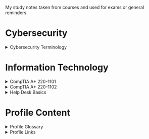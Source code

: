 My study notes taken from courses and used for exams or general reminders.

# Cybersecurity
<details> 
  <summary> Cybersecurity Terminology </summary>

- Jobs 
  
- Threats 
  - Threat Actors 
  - Types of Attacks 
  - Other 
  
- Defenses 
  - Automated 
  - Operations 
  - Frameworks & Standards 
  
- Tools 
  - Job Specific 
  - General 
  - Software
</details>

# Information Technology
<details> 
  <summary> CompTIA A+ 220-1101 </summary>
  
- Laptop Hardware
  - Laptop Hardware 
  - Laptop Batteries 
  - Laptop Keys 
  - Laptop Memory 
  - Replacing Laptop Storage 
  - 802.11 Wireless and Bluetooth 
  - Mini PCIe 
  - Mini PCI Express 
  - Biometrics 
  - NFC (Near-field Communication)
  
- Laptop Displays 
  - LCD Displays 
  - Types of Displays 
  - OLED Displays 
  - Wireless Displays 
  - Webcam 
  - Backlight 
  - Inverters 
  - Digitizers 
  
- Connecting Mobile Device
  - Introduction 
  - USB 
  - USBC 
  - Lightning 
  - Connectors 
  - Serial 
  - NFC 
  - Bluetooth 
  - Wi-Fi Hotspot 
  
- Mobile Device Accessories 
  - Intro 
  - Active Stylus 
  - Drawing Pad 
  - Trackpad 
  - Headsets 
  - Speakers 
  - Camera / Webcam 
  - Docking Station 
  - Port Replicator 
  
- Cellular Standards
  - Cellular Standards 
  - GSM 
  - CDMA 
  - LTE 
  - PRL 
  - Wi-Fi Hotspot 
  
- Mobile Device Connectivity
  - Bluetooth Pairing 
  - GPS 
  - MDM 
  
- Mobile Device Configurations
  - Configuring a Mobile Device 
  - Microsoft 365 
  - Synchronizing Data 
  
- Introduction to IP
  - A Series of Moving Vans 
  - IP (Internet Protocol) 
  - TCP and UDP 
  - TCP (Transmission Control Protocol) 
  - Speedy Delivery 
  - Lots of Ports 
  - Port Numbers 
  - Ports on the Network 
  
- Common Network Ports 
  - Port Numbers 
  - Telnet 
  - SMTP (Simple Main Transfer Protocol) 
  - DHCP (Dynamic Host Configuration Protocol) 
  - HTTP and HTTPS 
  - POP3 / IMAP 
  - SNMP (Simple Network Management Protocol) 
  - RDP (Remote Desktop Protocol) 
  
- Network Devices 
  - Intro 
  - Managed Switches 
  - Cable Infrastructures 
  - Firewalls 
  - PoE (Power over Ethernet) 
  - PoE Switch 
  - Cable Modem 
  - NIC (Network Interface Card) 
  
- Software Defined Networking 
  - Introduction 
  - Infrastructure Layer 
  - Physical Device 
  - Modular Architecture 
  
- Wireless Network Standards 
  - Intro 
  - Wi-Fi AC 
  - Wi-Fi AX 
  - Antennas 
  - Rules and Regulations 
  - RFID 
  - Radar 
  - NFC 

- Wireless Network Technologies 
  - Frequency Use 
  - Channel Designations 
  - Regulations 
  - Band Selections 
  - Bluetooth Connectivity 
  
- Network Services 
  - Intro 
  - DHCP Server 
  - File Server 
  - Print Server 
  - Mail Server 
  - Web Server 
  - Authentication Sever 
  - Spam Gateways 
  - All-in-one Security Appliance 
  - Load Balancers 
  - Proxy Sever 
  - SCADA / ICS 
  - Legacy and Embedded Systems 
  
- IPv4 and IPv6 
  - IP Addressing 
  - Networking with IPv4 
  - DNS Servers 
  
- Assigning IP Addresses 
  - Intro 
  - DHCP Process 
  - Discover 
  - Offer 
  - Request 
  - Acknowledge 
  - Avoid Manual Configurations 
  - APIPA (Automatic Private IP)
  
- DNS Configuration 
  - Intro 
  - The DNS Hierarchy 
  - DNS Lookup 
  - DNS Configuration 
  - A / AAAA (Address Records) 
  - MX (Mail Exchanger Record) 
  - TXT (Text Records) 
  - Viewing TXT Records with nslookup 
  - SPF (Sender Policy Framework) 
  - DKIM (Domain Keys Identified Mail) 
  - Adding an DKIM TXT Record 
  - Adding an DMARC TXT Record 
  
- DNCP Configuration 
  - Scope Properties 
  - DHCP Pools 
  - SOHO DHCP Server 
  - DHCP Address Assignment 
  - DHCP Address Allocation 
  - Address Reservation 
  - DHCP Leases 
  - DHCP Renewal 
  - The DHCP Lease Process 

- VLANs and VPNS 
  - LANs 
  - Virtual LANs 
  - Configuring VLANs 
  - VPNs 
  - Client-to-site VPN 
  
- Internet Connection Types 
  - Satellite Network 
  - Fiber 
  - Cable Broadband 
  - DSL 
  - Cellular Networks 
  - WISP 
  
- Network Types 
  - LAN 
  - WAN 
  - Personal Area Network 
  - Metropolitan Area Network 
  - Storage Area Network 
  - WLAN 
  
- Network Tools 
  - Cable Crimpers 
  - Modular Connectors 
  - Crimping Best Practices 
  - Using the Tone Generator and Probe 
  - Punch Down Best Practices 
  - Cable Testers 
  - Loopback Plugs 
  - Taps and Port Mirrors 
  
- Network Cables 
  - The Importance of Cable 
  - Twisted Pair Copper Cabling 
  - Coaxial Cables 
  - Plenum-Rated Cable 
  - Unshielded and Shielded Cable 
  - Direct Burial STP Cross Section 
  
- Optical Fiber 
  - Optical Fiber 
  - Optical Connection 
  - Fiber Optics 
  - Ferrule 
  
- 586A and 568B Colours 
  - Structed Cabling Standards 
  - T568A and T568B Termination 
  - 568A and 568B Termination 

- Peripheral Cables 
  - Intro 
  - Connectors 
  - USBC 
  - USB 3.0 Update 
  - USB 3.1 Gen 2
  - USB 3.2 Gen 1 
  - USB 3.2 Gen 2 
  - Summary 
  - Thunderbolt
  - Thunderbolt V3 
  - Serial Cables 
  
- Video Cables 
  - VGA (Video Graphics Array) 
  - HDMI (High-Definition Multimedia Interface) 
  - DisplayPort 
  - DVI (Digital Visual Interface) 
  
- SATA Device Cables 
  - Intro 
  - SATA Connectors 
  - One-to-One Connections 
  - Motherboard 
  - Sata Connections 
  - SATA External Connections 
  - SATA Adapter Cards 
  - SATA and eSATA 
  
- SCSI Device Cables 
  - The SCSI Standard 
  - SCSI Advantages 
  - SCSI ID and LUN (Logic Unit) 
  - Serial Attached SCSI 
  
- PATA Device Cables 
  - The PATA Standard 
  - PATA Cabling 
  - PATA Interface 
  - PATA and SATA Cabling 
  
- Adapters and Converters 
  - Adapters and Converters 
  - DVI to HDMI 
  - DVI to VGA 
  - USB-C to USB-A 
  - USB to Ethernet 
  - USB Hub 
  
- Copper Connectors 
  - RJ11 Connector 
  - F-connector 
  - Punchdown Block 
  - USB 1.1 / 2.0 
  - USB-C 
  - Molex Connector 
  - Power Supply 
  - Lightning 
  - DB-9 
  
- Fiber Connectors 
  - Introduction 
  - LC Connector 
  - ST Connector 
  - SC Connector
  
- An Overview of Memory 
  - Intro 
  - Memory Slots 
  - Dual Inline Memory 
  - Sodimm 
  - Scale 
  - Clock 
  - Notches 
  - Clock Cycles 
  - DDR3 Memory 
  - DDR4 Memory 
  - DDR5 Memory 
  
- Memory Technologies 
  - Virtual Memory 
  - Multichannel Memory 
  - Errors 
  - Parity 
  - Evaluation 
  
- Storage Devices 
  - HDD (Hard Disk Drives) 
  - Inside a Hard Disk Drive 
  - Heads and Platters 
  - Drive Size Comparison 
  - SSD (Solid-state Drive) 
  - 2.5 SATA Interface 
  - Mini-Sata (mSata) 
  - AHCI vs. NVMe 
  - M.2 Interface 
  - B-key and M-key 
  - Flash Drives 
  - Flash Memory 
  - Optical Drives 
  
- RAID 
  - Data Redundancy 
  - Mirroring
  - Raid 5 – Stripping with Parity 
  - RAID 10 (1 + 0) - A Strip of Mirrors 
  
- Motherboard Form Factors 
  - Motherboard Form Factors 
  - What You Need to Know 
  - ATX Form Factor 
  - ITX Form Factor 
  
- Motherboard Expansion Slots
  - Intro 
  - PCI 
  - Parallel Bus 
  - Voltage Support 
  - Card Installation 
  - PCI Express 
  - Serial Connections 
  - Motherboard Expansion Slots 
  - PCI Express Adapter 
  
- Motherboard Connectors 
  - Motherboard Power 
  - Storage Drive Interfaces – SATA 
  - eSATA Expansion 
  - Headers 
  - Front Panel Connectors 
  - M.2 Connector 
  
- Motherboard Compatibility 
  - Intro 
  - CPU Install 
  - Server Motherboards 
  - Laptop Motherboards 
  - Laptops 
  
- The BIOS 
  - The Secret Button (s) 
  - Fast Startup 
  - Important Tips 
  - USB Permissions 
  - UEFI BIOS Secure Boot 
  - Boot Password Mangement 
  - Clearing a Boot Password 
  - The “CMOS” Battery 
  - TMP (Trusted Platform Module) 
  - HSM (Hardware Security Module) 
  
- BIOS Settings 
  - Operating System Technologies 
  - ARM (Advanced RISC Machine) 
  - Processor Cores 
  - Multithreading 
  - Virtualization Support
  
- CPU Features 
  - Expansion Cards 
  - Sound Card 
  - Intergrated Graphics 
  - Capture Card 
  - NIC (Network Interface Card) 
  - Multi-port Ethernet 
  - Documentation 
  - Driver Installation 
  - Expansion Cards 
  
- Cooling 
  - Case Fans 
  - On-board Fans 
  - Fan Specifications 
  - Fanless / Passive Cooling 
  - Heat Sink 
  - Thermal Paste 
  - Thermal Pad 
  - Liquid Cooling 
  
- Computer Power 
  - Warning 
  - Current 
  - Dual-voltage Input options 
  - Power Supply Output 
  - 24-Pin Motherboard Power 
  - Redundant Power Supplies 
  - Power Supply Connectors 
  - Sizing a Power Supply 
  
- Multifunction Devices 
  - Multifunction Devices 
  - Printer Drivers 
  - Printer languages 
  - Connectivity 
  - Wireless 
  - Printer Share 
  - Printing Options 
  - Printer Trays 
  - Printer Security 
  - Audit Logs 
  - Secured Prints 
  - Flatbed Scanner 
  - Automatic Document Feeder 
  
- Laser Printers 
  - Introduction 
  - Imaging Drum 
  - Fuser Assembly 
  - Transfer Belt 
  - Pickup Roller 
  - Separation Pad 
  - Duplexing 
  - Processing 
  - Developing 
  - Fusing 
  - Cleaning 
  - Summary 
  
- Laser Printer Maintenance 
  
- Inkjet Printer 
  
- Inkjet Printer Maintenance 
  
- Thermal Printers 
  
- Thermal Printer Maintenance 
  
- Impact Printers 
  
- Impact Printer Maintenace 
  
- 3D Printers 
  
- Cloud Models 
  
- Cloud Characteristics 
  
- Client-side Virtualization 
  
- How to Troubleshoot 
  
- Troubleshooting Common Hardware Problems 
  
- Troubleshooting Storage Devices 
  
- Troubleshooting Video and Display Issues 
  
- Troubleshooting Mobile Devices 
  
- Troubleshooting Printers 
  
- Troubleshooting Networks 
</details>
  
<details> 
  <summary> CompTIA A+ 220-1102 </summary>

- An Overview of Windows
  
- Windows Features 
  
- Windows Upgrades 
  
- Windows Command Line Tools 
  
- The Windows Network Command Line 
  
- Task Manager 
  
- The Microsoft Management Console 
  
- Additional Windows Tools 
  
- Windows Control Panel 
  
- Windows Settings 
  
- Windows Network Technologies 
  
- Configuring Windows Firewall 
  
- Windows IP Address Configuration 
  
- Windows Network Connections 
  
- Installing Applications 
  
- Operating Systems Overview 
  
- Fire Systems 
  
- Installing Operating Systems 
  
- Upgrading Windows 
  
- macOS Overview 
  
- macOS System Preferences 
  
- macOS Features 
  
- Linux Commands 
  
- Linux Features 
  
- Physical Security 
  
- Physical Security for Staff 
  
- Logical Security 
  
- Active Directory 
  
- Wireless Encryption 
  
- Authentication Methods 
  
- Malware 
  
- Anti-Malware Tools 
  
- Social Engineering 
  
- Denial of Service 
  
- Zero-Day Attacks 
  
- On-Path attacks 
  
- Password Attacks 
  
- Insider Threats 
  
- SQL Injection 
  
- Cross-site Scripting 
  
- Security Vulnerabilities 
  
- Defender Antivirus 
  
- Windows Firewall 
  
- Windows Security Settings
  
- Security Best Practices 
  
- Mobile Device Security 
  
- Data Destruction 
  
- Securing a SOHO Network 
  
- Browser Security 
  
- Troubleshooting Windows 
  
- Troubleshooting Solutions 
  
- Troubleshooting Security Issues 
  
- Removing Malware 
  
- Troubleshooting Mobile Devices 
  
- Troubleshooting Mobile Device Security 
  
- Ticketing Systems 
  
- Asset Management
  
- Document Types 
  
- Change Mangement 
  
- Managing Backups 
  
- Managing Electrostatic Discharge 
  
- Safety Procedures 
  
- Enviromental Impacts 
  
- Privacy, Licensing and Policies 
 
- Communicaton 
  
- Professionalism 
  
- Scripting Languages
  
- Scripting Use Cases 
  
- Remote Access 
</details> 
  
<details> 
  <summary> Help Desk Basics </summary>
  
- Ticketing System 
  - How to Create a New Ticket 
  - How to Write Knowledge Base Documentation 
  
- Virtualization 
  - Hyper-V Usage 
  
- Remote Access 
  - How to remote in on Zoom 
  
- Active Directory 
  - Setup for Server 2019 
  - How to Add Users 
  
- Networking Terminology 
</details> 

# Profile Content
<details>
  <summary> Profile Glossary </summary>
  
- Programing Languages
  - Assembly
  - JavaScript
  - Python
  - SQL
  - TypeScript
  - Nix
  
- Markup Languages
  - HTML 5
  - Markdown
  - XML
  
- Serialization
  - JSON
  - YAML
  
- Styling
  - Bootstrap
  - CSS3
  - SASS
  - Tailwind CSS
  
- JavaScript Framework
  - Express.js
  - jQuery
  - Next.js
  
- JavaScript Runtime Environment
  - Node.js
  
- JavaScript Libraries
  - Kaboom.js
  - React.js
  - Redux.js
  
- JavaScript Bundlers
  - esbuild
  - webpack
  
- Cross-platform
  - Electron.js
  - React Native
  
- Python Libraries
  - Pandas
  - Pygame
  
- Package Mangers
  - NPM
  - PyPi
  
- Testing Frameworks
  - Jest
  - PyUnit
  
- Application Security Platform
  - LGTM
  - SNYK
  
- Version Control
  - Git
  
- Version Control System
  - GitHub
  
- Command-Line
  - GNU Bash
  - PowerShell
  
- Integrated Development Environment
  - Pycharm
  - Replit
  - Virtual Studio Code
  
- Text Editor
  - GNU Nano
  - VIM
  - Visual Studio Code
  
- Interactive Computing Platform
  - Jupyter Notebook
  
- NoSQL Database
  - MongoDB
  
- Relational Database Management System
  - Microsoft SQL Server
  - MySQL
  - PostgreSQL
  
- Continuous Integration
  - Circle CI
  - GitHub Actions
  - Gradle
   - Jenkins
  - Travis CI
  - Webapp.io
  
- Container
  - Docker
  
- Container Orchestration
  - Kubernetes
  
- Configuration Management
  - Ansible
  
- Provisioning
  - Terraform
  
- Monitoring System
  - Nagios
  - Prometheus
  
- Log Management
  - Elastic Stack
  
- Distributed Tracing Tools
  - Jaeger
  
- Service Mesh
  - Istio
  
- Message-Broker
  - RabbitMQ
  
- Issue Tracking
  - Jira
  - Spiceworks
  
- Web Server
  - Nginx
  
- Virtualization
  - Hyper-V
  - VMware
  
- Project Management
  - Teamwork
  - ZenHub
  
- Customer Relationship Management
  - Salesforce
  
- Chat Based Collaboration
  - Microsoft Teams
  - Slack
  - Zoom
  
- Document Editor
  - Google Docs
  - LibreOffice
  - Microsoft Word
  
- Spreadsheet Editor
  - Google Sheets
  - Microsoft Excel
  
- Cloud Providers
  - Amazon Web Services
  - Google Cloud Platform
  
- VoIP Software
  - Discord
  
- Directory Service
  - Active Directory
  
- Web Browsers
  - Brave
  - Chrome
  - Firefox
  - Microsoft Edge
  - Safari
  - Tor
  
- Operating Systems
  - Android
  - Free BSD
  - iOS
  - Linux
  - MacOS
  - Windows
  
- Linux Distros
  - Kali Linux
  - REMnux
  - Tails
  - Ubuntu
  
- Security Information and Event Management
  - SolarWinds
  
- Security Orchestrated, Automation and Response (SOAR)
  - Splunk
  
- Intrusion Detection System
  - OSSEC
  - Security Onion
  - Snort
  
- Password Auditing
  - John the Ripper
  
- Web Vulnerability
  - Acunetix
  - Burp Suite
  - Nessus Professional
  - Nikto
  - ZAP
  
- Fingerprinting and Forensics Tool
  - p0f
  
- Encryption
  - TCPCrypt
  
- Firewalls
  - PfSense
  
- User Awareness Training Exercises
  - Gophish
  
- Penetration Testing
  - Aircrack-ng
  - Metasploit Framework
  - Nmap
  - OpenVAS
  - Shodan
  - Sqlmap
  - Wireshark
</details> 

<details>
  <summary> Profile Links </summary>

- Programing Languages
  
- Markup Languages 
  
- Serialization Languages
  
- Styling
  
- JavaScript Framework 
  
- JavaScript Runtime Environment
  
- JavaScript Libraries 
  
- JavaScript Bundlers
  
- Cross-platform
  
- Python Libraries 
  
- Package Mangers
  
- Testing Frameworks 
  
- Application Security Platform 
  
- Version Control 
  
- Version Control System 
  
- Command-Line
  
- Integrated Development Environment
  
- Text Editor
  
- Interactive Computing Platform
  
- NoSQL Database
  
- Relational Database Management System
  
- Continuous Integration
  
- Container
  
- Container Orchestration
  
- Configuration Management
  
- Provisioning
  
- Monitoring System
  
- Log Management 
  
- Distributed Tracing Tools
  
- Service Mesh
  
- Message-Broker
  
- Issue Tracking
  
- Web Server
  
- Virtualization
  
- Project Management
  
- Customer Relationship Management
  
- Chat Based Collaboration
  
- Document Editor
  
- Spreadsheet Editor
  
- Cloud Providers
  
- VoIP Software
  
- Directory Service
  
- Web Browsers
  
- Operating Systems
  
- Linux Distros
  
- Security Information and Event Management
  
- Security Orchestrated, Automation and Response (SOAR)
  
- Intrusion Detection System
  
- Password Auditing
  
- Web Vulnerability
  
- Fingerprinting and Forensics Tool
  
- Encryption
  
- Firewalls
  
- User Awareness Training Exercises
  
- Penetration Testing
</details> 
